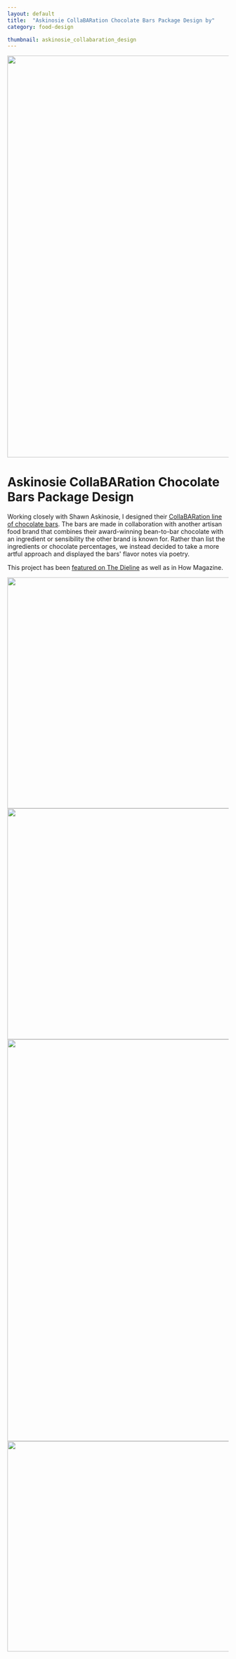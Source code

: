 ```yaml
---
layout: default
title:  "Askinosie CollaBARation Chocolate Bars Package Design by"
category: food-design

thumbnail: askinosie_collabaration_design
---
```


<img src="{{ site.baseurl}}/images/askinosie_collabaration_design_01.jpg" width="790" height="915">

# Askinosie CollaBARation Chocolate Bars Package Design

Working closely with Shawn Askinosie, I designed their [CollaBARation line of chocolate bars](http://www.askinosie.com/p-192-collabaration-gift-pack.aspx). The bars are made in collaboration with another artisan food brand that combines their award-winning bean-to-bar chocolate with an ingredient or sensibility the other brand is known for. Rather than list the ingredients or chocolate percentages, we instead decided to take a more artful approach and displayed the bars' flavor notes via poetry.

This project has been [featured on The Dieline](http://www.thedieline.com/blog/2011/10/19/askinosie-chocolate-dark-milk-chocolate-black-licorice-bar.html) as well as in How Magazine.

<img src="{{ site.baseurl}}/images/askinosie_collabaration_design_02.jpg" width="790" height="526">
<img src="{{ site.baseurl}}/images/askinosie_collabaration_design_03.jpg" width="790" height="526">
<img src="{{ site.baseurl}}/images/askinosie_collabaration_design_03a.jpg" width="790" height="915">
<img src="{{ site.baseurl}}/images/askinosie_collabaration_design_05.jpg" width="790" height="479">
